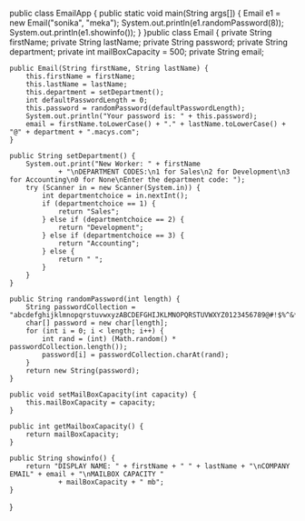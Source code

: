 
public class EmailApp {
	public static void main(String args[]) {
		Email e1 = new Email("sonika", "meka");
		System.out.println(e1.randomPassword(8));
		System.out.println(e1.showinfo());
	}
}public class Email {
	private String firstName;
	private String lastName;
	private String password;
	private String department;
	private int mailBoxCapacity = 500;
	private String email;

	public Email(String firstName, String lastName) {
		this.firstName = firstName;
		this.lastName = lastName;
		this.department = setDepartment();
		int defaultPasswordLength = 0;
		this.password = randomPassword(defaultPasswordLength);
		System.out.println("Your password is: " + this.password);
		email = firstName.toLowerCase() + "." + lastName.toLowerCase() + "@" + department + ".macys.com";
	}

	public String setDepartment() {
		System.out.print("New Worker: " + firstName
				+ "\nDEPARTMENT CODES:\n1 for Sales\n2 for Development\n3 for Accounting\n0 for None\nEnter the department code: ");
		try (Scanner in = new Scanner(System.in)) {
			int departmentchoice = in.nextInt();
			if (departmentchoice == 1) {
				return "Sales";
			} else if (departmentchoice == 2) {
				return "Development";
			} else if (departmentchoice == 3) {
				return "Accounting";
			} else {
				return " ";
			}
		}
	}

	public String randomPassword(int length) {
		String passwordCollection = "abcdefghijklmnopqrstuvwxyzABCDEFGHIJKLMNOPQRSTUVWXYZ0123456789@#!$%^&*";
		char[] password = new char[length];
		for (int i = 0; i < length; i++) {
			int rand = (int) (Math.random() * passwordCollection.length());
			password[i] = passwordCollection.charAt(rand);
		}
		return new String(password);
	}

	public void setMailBoxCapacity(int capacity) {
		this.mailBoxCapacity = capacity;
	}

	public int getMailboxCapacity() {
		return mailBoxCapacity;
	}

	public String showinfo() {
		return "DISPLAY NAME: " + firstName + " " + lastName + "\nCOMPANY EMAIL" + email + "\nMAILBOX CAPACITY "
				+ mailBoxCapacity + " mb";
	}

}
